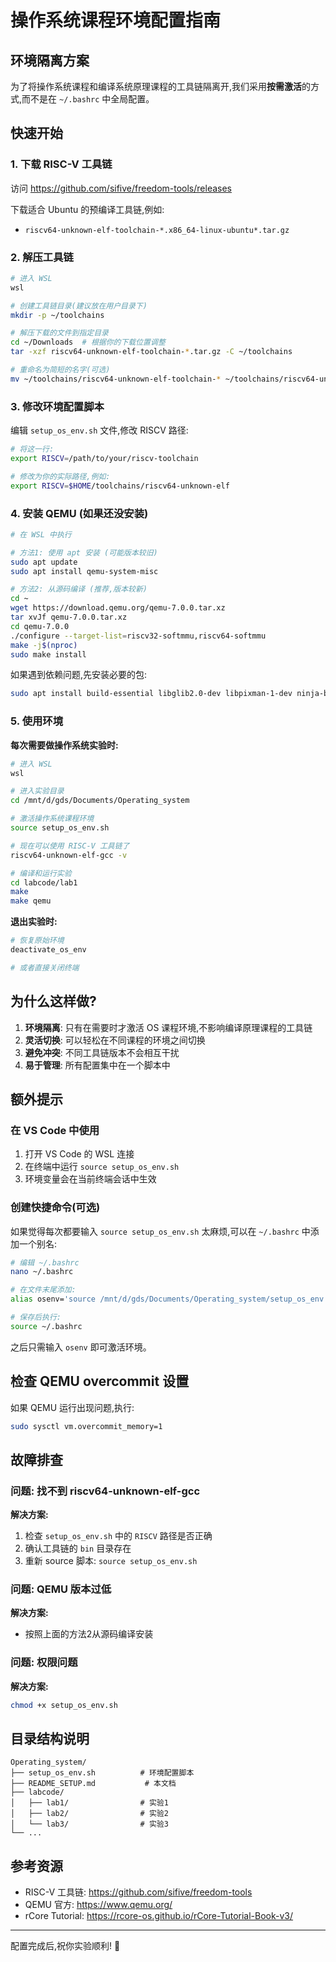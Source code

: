 # 操作系统课程环境配置指南

## 环境隔离方案

为了将操作系统课程和编译系统原理课程的工具链隔离开,我们采用**按需激活**的方式,而不是在 `~/.bashrc` 中全局配置。

## 快速开始

### 1. 下载 RISC-V 工具链

访问 https://github.com/sifive/freedom-tools/releases

下载适合 Ubuntu 的预编译工具链,例如:
- `riscv64-unknown-elf-toolchain-*.x86_64-linux-ubuntu*.tar.gz`

### 2. 解压工具链

```bash
# 进入 WSL
wsl

# 创建工具链目录(建议放在用户目录下)
mkdir -p ~/toolchains

# 解压下载的文件到指定目录
cd ~/Downloads  # 根据你的下载位置调整
tar -xzf riscv64-unknown-elf-toolchain-*.tar.gz -C ~/toolchains

# 重命名为简短的名字(可选)
mv ~/toolchains/riscv64-unknown-elf-toolchain-* ~/toolchains/riscv64-unknown-elf
```

### 3. 修改环境配置脚本

编辑 `setup_os_env.sh` 文件,修改 RISCV 路径:

```bash
# 将这一行:
export RISCV=/path/to/your/riscv-toolchain

# 修改为你的实际路径,例如:
export RISCV=$HOME/toolchains/riscv64-unknown-elf
```

### 4. 安装 QEMU (如果还没安装)

```bash
# 在 WSL 中执行

# 方法1: 使用 apt 安装 (可能版本较旧)
sudo apt update
sudo apt install qemu-system-misc

# 方法2: 从源码编译 (推荐,版本较新)
cd ~
wget https://download.qemu.org/qemu-7.0.0.tar.xz
tar xvJf qemu-7.0.0.tar.xz
cd qemu-7.0.0
./configure --target-list=riscv32-softmmu,riscv64-softmmu
make -j$(nproc)
sudo make install
```

如果遇到依赖问题,先安装必要的包:
```bash
sudo apt install build-essential libglib2.0-dev libpixman-1-dev ninja-build
```

### 5. 使用环境

**每次需要做操作系统实验时:**

```bash
# 进入 WSL
wsl

# 进入实验目录
cd /mnt/d/gds/Documents/Operating_system

# 激活操作系统课程环境
source setup_os_env.sh

# 现在可以使用 RISC-V 工具链了
riscv64-unknown-elf-gcc -v

# 编译和运行实验
cd labcode/lab1
make
make qemu
```

**退出实验时:**

```bash
# 恢复原始环境
deactivate_os_env

# 或者直接关闭终端
```

## 为什么这样做?

1. **环境隔离**: 只有在需要时才激活 OS 课程环境,不影响编译原理课程的工具链
2. **灵活切换**: 可以轻松在不同课程的环境之间切换
3. **避免冲突**: 不同工具链版本不会相互干扰
4. **易于管理**: 所有配置集中在一个脚本中

## 额外提示

### 在 VS Code 中使用

1. 打开 VS Code 的 WSL 连接
2. 在终端中运行 `source setup_os_env.sh`
3. 环境变量会在当前终端会话中生效

### 创建快捷命令(可选)

如果觉得每次都要输入 `source setup_os_env.sh` 太麻烦,可以在 `~/.bashrc` 中添加一个别名:

```bash
# 编辑 ~/.bashrc
nano ~/.bashrc

# 在文件末尾添加:
alias osenv='source /mnt/d/gds/Documents/Operating_system/setup_os_env.sh'

# 保存后执行:
source ~/.bashrc
```

之后只需输入 `osenv` 即可激活环境。

## 检查 QEMU overcommit 设置

如果 QEMU 运行出现问题,执行:

```bash
sudo sysctl vm.overcommit_memory=1
```

## 故障排查

### 问题: 找不到 riscv64-unknown-elf-gcc

**解决方案:**
1. 检查 `setup_os_env.sh` 中的 `RISCV` 路径是否正确
2. 确认工具链的 `bin` 目录存在
3. 重新 source 脚本: `source setup_os_env.sh`

### 问题: QEMU 版本过低

**解决方案:**
- 按照上面的方法2从源码编译安装

### 问题: 权限问题

**解决方案:**
```bash
chmod +x setup_os_env.sh
```

## 目录结构说明

```
Operating_system/
├── setup_os_env.sh          # 环境配置脚本
├── README_SETUP.md           # 本文档
├── labcode/
│   ├── lab1/                # 实验1
│   ├── lab2/                # 实验2
│   └── lab3/                # 实验3
└── ...
```

## 参考资源

- RISC-V 工具链: https://github.com/sifive/freedom-tools
- QEMU 官方: https://www.qemu.org/
- rCore Tutorial: https://rcore-os.github.io/rCore-Tutorial-Book-v3/

---

配置完成后,祝你实验顺利! 🚀
